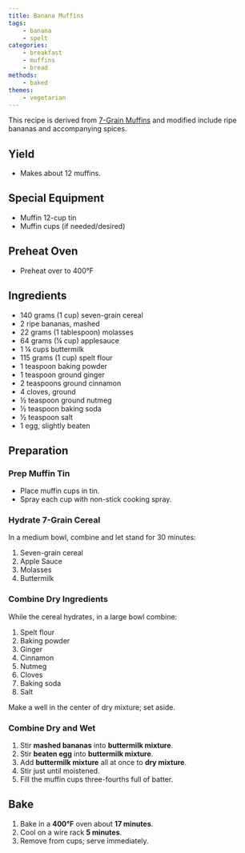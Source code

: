 ```yaml
---
title: Banana Muffins
tags:
    - banana
    - spelt
categories: 
    - breakfast
    - muffins
    - bread
methods:
    - baked
themes:
    - vegetarian
---
```



This recipe is derived from [7-Grain Muffins](/recipes/7-grain_muffins/) and modified include ripe bananas
and accompanying spices.

## Yield

-   Makes about 12 muffins.

## Special Equipment

-   Muffin 12-cup tin
-   Muffin cups (if needed/desired)

## Preheat Oven

-   Preheat over to 400°F

## Ingredients

-   140 grams (1 cup) seven-grain cereal
-   2 ripe bananas, mashed
-   22 grams (1 tablespoon) molasses
-   64 grams (¼ cup) applesauce
-   1 ¼ cups buttermilk
-   115 grams (1 cup) spelt flour
-   1 teaspoon baking powder
-   1 teaspoon ground ginger
-   2 teaspoons ground cinnamon
-   4 cloves, ground
-   ½ teaspoon ground nutmeg
-   ½ teaspoon baking soda
-   ½ teaspoon salt
-   1 egg, slightly beaten

## Preparation

### Prep Muffin Tin

-   Place muffin cups in tin.
-   Spray each cup with non-stick cooking spray.

### Hydrate 7-Grain Cereal

In a medium bowl, combine and let stand for 30 minutes:

1.  Seven-grain cereal
2.  Apple Sauce
3.  Molasses
4.  Buttermilk

### Combine Dry Ingredients

While the cereal hydrates, in a large bowl combine:

1.  Spelt flour
2.  Baking powder
3.  Ginger
4.  Cinnamon
5.  Nutmeg
6.  Cloves
7.  Baking soda
8.  Salt

Make a well in the center of dry mixture; set aside.

### Combine Dry and Wet

1.  Stir **mashed bananas** into **buttermilk mixture**.
2.  Stir **beaten egg** into **buttermilk mixture**.
3.  Add **buttermilk mixture** all at once to **dry mixture**.
4.  Stir just until moistened.
5.  Fill the muffin cups three-fourths full of batter.

## Bake

1.  Bake in a **400°F** oven about **17 minutes**.
2.  Cool on a wire rack **5 minutes**.
3.  Remove from cups; serve immediately.
